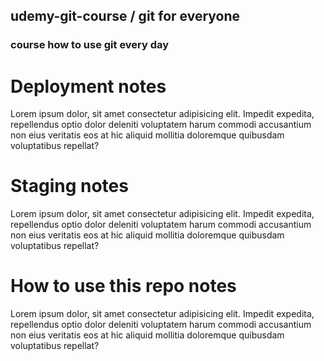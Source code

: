 ## udemy-git-course / git for everyone

### course how to use git every day

# Deployment notes

Lorem ipsum dolor, sit amet consectetur adipisicing elit.
Impedit expedita, repellendus optio dolor deleniti voluptatem
harum commodi accusantium non eius veritatis eos at hic aliquid
mollitia doloremque quibusdam voluptatibus repellat?

# Staging notes

Lorem ipsum dolor, sit amet consectetur adipisicing elit.
Impedit expedita, repellendus optio dolor deleniti voluptatem
harum commodi accusantium non eius veritatis eos at hic aliquid
mollitia doloremque quibusdam voluptatibus repellat?

# How to use this repo notes

Lorem ipsum dolor, sit amet consectetur adipisicing elit.
Impedit expedita, repellendus optio dolor deleniti voluptatem
harum commodi accusantium non eius veritatis eos at hic aliquid
mollitia doloremque quibusdam voluptatibus repellat?
